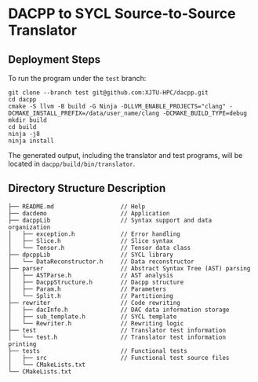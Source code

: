 # DACPP to SYCL Source-to-Source Translator

## Deployment Steps

To run the program under the `test` branch:

```shell
git clone --branch test git@github.com:XJTU-HPC/dacpp.git
cd dacpp
cmake -S llvm -B build -G Ninja -DLLVM_ENABLE_PROJECTS="clang" -DCMAKE_INSTALL_PREFIX=/data/user_name/clang -DCMAKE_BUILD_TYPE=debug
mkdir build
cd build
ninja -j8
ninja install
```

The generated output, including the translator and test programs, will be located in `dacpp/build/bin/translator`.

## Directory Structure Description
```
├── README.md                   // Help
├── dacdemo                     // Application
├── dacppLib                    // Syntax support and data organization
│   ├── exception.h             // Error handling
│   ├── Slice.h                 // Slice syntax
│   └── Tensor.h                // Tensor data class
├── dpcppLib                    // SYCL library
│   └── DataReconstructor.h     // Data reconstructor
├── parser                      // Abstract Syntax Tree (AST) parsing
│   ├── ASTParse.h              // AST analysis
│   ├── DacppStructure.h        // Dacpp structure
│   ├── Param.h                 // Parameters
│   └── Split.h                 // Partitioning
├── rewriter                    // Code rewriting
│   ├── dacInfo.h               // DAC data information storage
│   ├── sub_template.h          // SYCL template
│   └── Rewriter.h              // Rewriting logic
├── test                        // Translator test information
│   └── test.h                  // Translator test information printing
├── tests                       // Functional tests
│   ├── src                     // Functional test source files
│   └── CMakeLists.txt
└── CMakeLists.txt
```